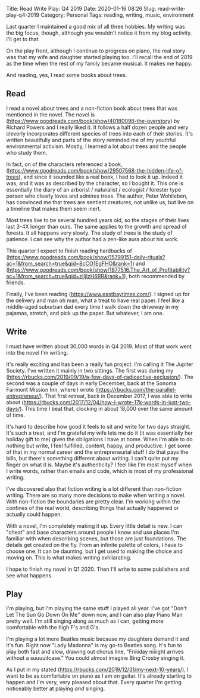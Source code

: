 Title: Read Write Play: Q4 2019
Date: 2020-01-16 08:26
Slug: read-write-play-q4-2019
Category: Personal
Tags: reading, writing, music, environment

Last quarter I maintained a good mix of all three hobbies. My writing was the big focus, though, although you wouldn't notice it from my blog activity. I'll get to that. 

On the play front, although I continue to progress on piano, the real story was that my wife and daughter started playing too. I'll recall the end of 2019 as the time when the rest of my family became musical. It makes me happy. 

And reading, yes, I read some books about trees. 

## Read

I read a novel about trees and a non-fiction book about trees that was mentioned in the novel. The novel is (https://www.goodreads.com/book/show/40180098-the-overstory) by Richard Powers and I really liked it. It follows a half dozen people and very cleverly incorporates different species of trees into each of their stories. It's written beautifully and parts of the story reminded me of my youthful environmental activism. Mostly, I learned a lot about trees and the people who study them. 

In fact, on of the characters referenced a book, (https://www.goodreads.com/book/show/29507568-the-hidden-life-of-trees), and since it sounded like a real book, I had to look it up. Indeed it was, and it was as described by the character, so I bought it. This one is essentially the diary of an arborist / naturalist / ecologist / forester type person who clearly loves and admires trees. The author, Peter Wohlleben, has convinced me that trees are sentient creatures, not unlike us, but live on a timeline that makes them seem inert. 

Most trees live to be several hundred years old, so the stages of their lives last 3-4X longer than ours. The same applies to the growth and spread of forests. It all happens very slowly. The study of trees is the study of patience. I can see why the author had a zen-like aura about his work. 

This quarter I expect to finish reading hardbacks of (https://www.goodreads.com/book/show/15799151-daily-rituals?ac=1&from_search=true&qid=8cCO1EgFHO&rank=1) and (https://www.goodreads.com/book/show/1877516.The_Art_of_Profitability?ac=1&from_search=true&qid=zIIjlzH6RR&rank=1), both recommended by friends.  

Finally, I've been reading (https://www.eastbaytimes.com/). I signed up for the delivery and man oh man, what a treat to have real paper. I feel like a middle-aged suburban dad every time I walk down the driveway in my pajamas, stretch, and pick up the paper. But whatever, I am one. 

## Write

I must have written about 30,000 words in Q4 2019. Most of that work went into the novel I'm writing. 

 It's really exciting and has been a really fun project. I'm calling it The Jupiter Society. I've written it mainly in two sittings. The first was during my (https://rbucks.com/2019/09/19/a-few-days-of-radioactive-seclusion/). The second was a couple of days in early December, back at the Sonoma Fairmont Mission Inn, where I wrote (https://rbucks.com/the-parallel-entrepreneur/). That first retreat, back in December 2017, I was able to write about (https://rbucks.com/2017/12/04/how-i-wrote-17k-words-in-just-two-days/). This time I beat that, clocking in about 18,000 over the same amount of time.

It's hard to describe how good it feels to sit and write for two days straight. It's such a treat, and I'm grateful my wife lets me do it (it was essentially her holiday gift to me) given the obligations I have at home. When I'm able to do nothing but write, I feel fulfilled, content, happy, and productive. I get some of that in my normal career and the entrepreneurial stuff I do that pays the bills, but there's something different about writing. I can't quite put my finger on what it is. Maybe it's authenticity? I feel like I'm most myself when I write words, rather than emails and code, which is most of my professional writing.  

I've discovered also that fiction writing is a lot different than non-fiction writing. There are so many more decisions to make when writing a novel. With non-fiction the boundaries are pretty clear. I'm working within the confines of the real world, describing things that actually happened or actually could happen. 

With a novel, I'm completely making it up. Every little detail is new. I can "cheat" and base characters around people I know and use places I'm familiar with when describing scenes, but those are just foundations. The details get created on the fly. From an infinite palette of colors, I have to choose one. It can be daunting, but I get used to making the choice and moving on. This is what makes writing exhilarating. 

I hope to finish my novel in Q1 2020. Then I'll write to some publishers and see what happens. 

## Play

I'm playing, but I'm playing the same stuff I played all year. I've got "Don't Let The Sun Go Down On Me" down now, and I can also play Piano Man pretty well. I'm still singing along as much as I can, getting more comfortable with the high F's and G's. 

I'm playing a lot more Beatles music because my daughters demand it and it's fun. Right now "Lady Madonna" is my go-to Beatles song. It's fun to play both fast and slow, drawing out chorus line, "Friiiiday niiiight arrives without a suuuuitcase." You could almost imagine Bing Crosby singing it. 

As I put in my stated (https://rbucks.com/2019/12/31/my-next-10-years/), I want to be as comfortable on piano as I am on guitar. It's already starting to happen and I'm very, very pleased about that. Every quarter I'm getting noticeably better at playing *and* singing.